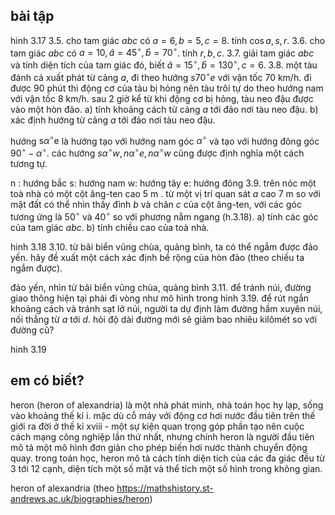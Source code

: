 ## bài tập



hinh 3.17
3.5. cho tam giác $a b c$ có $a=6, b=5, c=8$. tính $\cos a, s, r$.
3.6. cho tam giác $a b c$ có $a=10, \widehat{a}=45^{\circ}, \widehat{b}=70^{\circ}$. tính $r, b, c$.
3.7. giải tam giác $a b c$ và tính diện tích của tam giác đó, biết $\widehat{a}=15^{\circ}, \widehat{b}=130^{\circ}, c=6$.
3.8. một tàu đánh cá xuất phát từ cảng $a$, đi theo hướng $s 70^{\circ} e$ với vận tốc $70 \mathrm{~km} / \mathrm{h}$. đi được 90 phút thì động cơ của tàu bị hỏng nên tàu trôi tự do theo hướng nam với vận tốc $8 \mathrm{~km} / \mathrm{h}$. sau 2 giờ kể từ khi động cơ bị hỏng, tàu neo đậu được vào một hòn đảo.
a) tính khoảng cách từ cảng $a$ tới đảo nơi tàu neo đậu.
b) xác định hướng từ cảng $a$ tới đảo nơi tàu neo đậu.

hướng $\mathrm{s} \alpha^{\circ} \mathrm{e}$ là hướng tạo với hướng nam góc $\alpha^{\circ}$ và tạo với hướng đông góc $90^{\circ}-\alpha^{\circ}$. các hướng $s \alpha^{\circ} w, n \alpha^{\circ} e, n \alpha^{\circ} w$ cũng được định nghĩa một cách tương tự.


n : hướng bắc
s: hướng nam
w: hướng tây
e: hướng đông
3.9. trên nóc một toà nhà có một cột ăng-ten cao 5 m . từ một vị trí quan sát $a$ cao 7 m so với mặt đất có thể nhìn thấy đỉnh $b$ và chân $c$ của cột ăng-ten, với các góc tương ứng là $50^{\circ}$ và $40^{\circ}$ so với phương nằm ngang (h.3.18).
a) tính các góc của tam giác $a b c$.
b) tính chiều cao của toà nhà.


hinh 3.18
3.10. từ bãi biển vũng chùa, quảng bình, ta có thể ngắm được đảo yến. hãy đề xuất một cách xác định bề rộng của hòn đảo (theo chiều ta ngắm được).


đảo yến, nhìn từ bãi biển vũng chùa, quảng bình
3.11. để tránh núi, đường giao thông hiện tại phải đi vòng như mô hình trong hình 3.19. để rút ngắn khoảng cách và tránh sạt lở núi, người ta dự định làm đường hầm xuyên núi, nối thẳng từ $a$ tới $d$. hỏi độ dài đường mới sẽ giảm bao nhiêu kilômét so với đường cũ?

hinh 3.19

## em có biết?

heron (heron of alexandria) là một nhà phát minh, nhà toán học hy lạp, sống vào khoảng thế kỉ i. mặc dù cỗ máy với động cơ hơi nước đầu tiên trên thế giới ra đời ở thế kỉ xviii - một sự kiện quan trọng góp phần tạo nên cuộc cách mạng công nghiệp lần thứ nhất, nhưng chính heron là người đầu tiên mô tả một mô hình đơn giản cho phép biến hơi nước thành chuyển động quay. trong toán học, heron mô tả cách tính diện tích của các đa giác đều từ 3 tới 12 cạnh, diện tích một số mặt và thể tích một số hình trong không gian.


heron of alexandria
(theo https://mathshistory.st-andrews.ac.uk/biographies/heron)